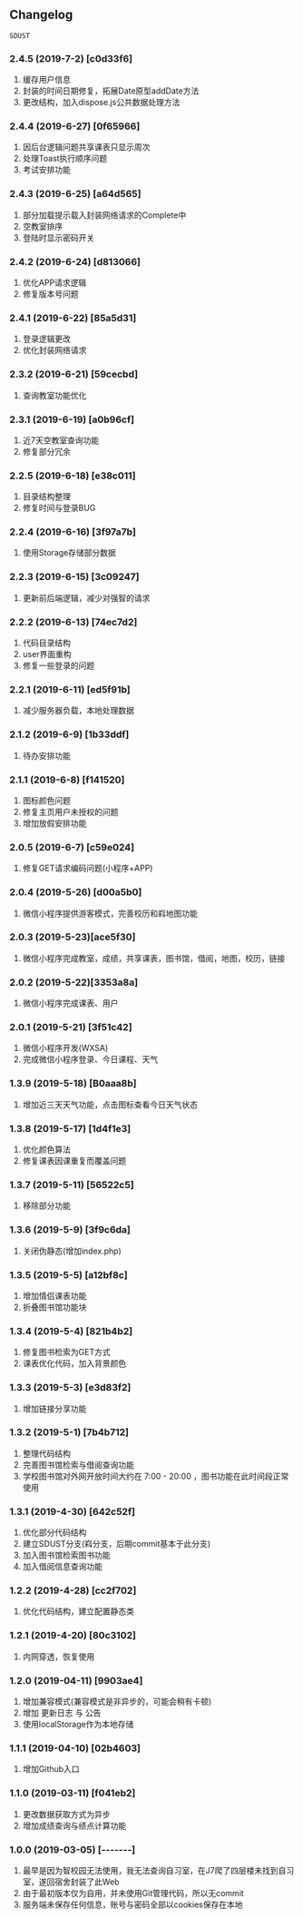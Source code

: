 ## Changelog

```
SDUST
```
### 2.4.5 (2019-7-2) [c0d33f6]
1. 缓存用户信息
2. 封装的时间日期修复，拓展Date原型addDate方法
3. 更改结构，加入dispose.js公共数据处理方法

### 2.4.4 (2019-6-27) [0f65966]
1. 因后台逻辑问题共享课表只显示周次
2. 处理Toast执行顺序问题
3. 考试安排功能

### 2.4.3 (2019-6-25) [a64d565]
1. 部分加载提示载入封装网络请求的Complete中
2. 空教室排序
3. 登陆时显示密码开关

### 2.4.2 (2019-6-24) [d813066]
1. 优化APP请求逻辑
2. 修复版本号问题

### 2.4.1 (2019-6-22) [85a5d31]
1. 登录逻辑更改
2. 优化封装网络请求

### 2.3.2 (2019-6-21) [59cecbd]
1. 查询教室功能优化

### 2.3.1 (2019-6-19) [a0b96cf]
1. 近7天空教室查询功能
2. 修复部分冗余

### 2.2.5 (2019-6-18) [e38c011]
1. 目录结构整理
2. 修复时间与登录BUG

### 2.2.4 (2019-6-16) [3f97a7b]
1. 使用Storage存储部分数据

### 2.2.3 (2019-6-15) [3c09247]
1. 更新前后端逻辑，减少对强智的请求

### 2.2.2 (2019-6-13) [74ec7d2]
1. 代码目录结构
2. user界面重构
3. 修复一些登录的问题

### 2.2.1 (2019-6-11) [ed5f91b]
1. 减少服务器负载，本地处理数据

### 2.1.2 (2019-6-9) [1b33ddf]
1. 待办安排功能

### 2.1.1 (2019-6-8) [f141520]
1. 图标颜色问题
2. 修复主页用户未授权的问题
3. 增加放假安排功能

### 2.0.5 (2019-6-7) [c59e024]
1. 修复GET请求编码问题(小程序+APP)

### 2.0.4 (2019-5-26) [d00a5b0]
1. 微信小程序提供游客模式，完善校历和嵙地图功能

### 2.0.3 (2019-5-23)[ace5f30]
1. 微信小程序完成教室，成绩，共享课表，图书馆，借阅，地图，校历，链接

### 2.0.2 (2019-5-22)[3353a8a]
1. 微信小程序完成课表、用户

### 2.0.1 (2019-5-21) [3f51c42]
1. 微信小程序开发(WXSA)
2. 完成微信小程序登录、今日课程、天气

### 1.3.9 (2019-5-18) [B0aaa8b]
1. 增加近三天天气功能，点击图标查看今日天气状态

### 1.3.8 (2019-5-17) [1d4f1e3]
1. 优化颜色算法
2. 修复课表因课重复而覆盖问题

### 1.3.7 (2019-5-11) [56522c5]
1. 移除部分功能

### 1.3.6 (2019-5-9) [3f9c6da]
1. 关闭伪静态(增加index.php)

### 1.3.5 (2019-5-5) [a12bf8c]
1. 增加情侣课表功能
2. 折叠图书馆功能块

### 1.3.4 (2019-5-4) [821b4b2]
1. 修复图书检索为GET方式
2. 课表优化代码，加入背景颜色

### 1.3.3 (2019-5-3) [e3d83f2]
1. 增加链接分享功能

### 1.3.2 (2019-5-1) [7b4b712]
1. 整理代码结构
2. 完善图书馆检索与借阅查询功能
3. 学校图书馆对外网开放时间大约在 7:00 - 20:00 ，图书功能在此时间段正常使用

### 1.3.1 (2019-4-30) [642c52f]
1. 优化部分代码结构
2. 建立SDUST分支(嵙分支，后期commit基本于此分支)
3. 加入图书馆检索图书功能
4. 加入借阅信息查询功能

### 1.2.2 (2019-4-28) [cc2f702]
1. 优化代码结构，建立配置静态类

### 1.2.1 (2019-4-20) [80c3102]
1. 内网穿透，恢复使用

### 1.2.0 (2019-04-11) [9903ae4] 
1. 增加兼容模式(兼容模式是非异步的，可能会稍有卡顿)
2. 增加 更新日志 与 公告
3. 使用localStorage作为本地存储

### 1.1.1 (2019-04-10) [02b4603] 
1. 增加Github入口

### 1.1.0 (2019-03-11) [f041eb2] 
1. 更改数据获取方式为异步
2. 增加成绩查询与绩点计算功能

### 1.0.0 (2019-03-05) [-------] 
1. 最早是因为智校园无法使用，我无法查询自习室，在J7爬了四层楼未找到自习室，遂回宿舍封装了此Web
2. 由于最初版本仅为自用，并未使用Git管理代码，所以无commit
3. 服务端未保存任何信息，账号与密码全部以cookies保存在本地
